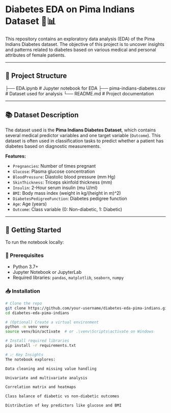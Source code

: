 # Diabetes EDA on Pima Indians Dataset 🧪📊

This repository contains an exploratory data analysis (EDA) of the Pima Indians Diabetes dataset. The objective of this project is to uncover insights and patterns related to diabetes based on various medical and personal attributes of female patients.

---

## 📁 Project Structure
├── EDA.ipynb # Jupyter notebook for EDA
├── pima-indians-diabetes.csv # Dataset used for analysis
└── README.md # Project documentation


---

## 📚 Dataset Description

The dataset used is the **Pima Indians Diabetes Dataset**, which contains several medical predictor variables and one target variable (`Outcome`). This dataset is often used in classification tasks to predict whether a patient has diabetes based on diagnostic measurements.

**Features:**

- `Pregnancies`: Number of times pregnant
- `Glucose`: Plasma glucose concentration
- `BloodPressure`: Diastolic blood pressure (mm Hg)
- `SkinThickness`: Triceps skinfold thickness (mm)
- `Insulin`: 2-Hour serum insulin (mu U/ml)
- `BMI`: Body mass index (weight in kg/(height in m)^2)
- `DiabetesPedigreeFunction`: Diabetes pedigree function
- `Age`: Age (years)
- `Outcome`: Class variable (0: Non-diabetic, 1: Diabetic)

---

## 🚀 Getting Started

To run the notebook locally:

### 🔧 Prerequisites

- Python 3.7+
- Jupyter Notebook or JupyterLab
- Required libraries: `pandas`, `matplotlib`, `seaborn`, `numpy`

### 📥 Installation

```bash
# Clone the repo
git clone https://github.com/your-username/diabetes-eda-pima-indians.git
cd diabetes-eda-pima-indians

# (Optional) Create a virtual environment
python -m venv venv
source venv/bin/activate  # or .\venv\Scripts\activate on Windows

# Install required libraries
pip install -r requirements.txt

# 📈 Key Insights
The notebook explores:

Data cleaning and missing value handling

Univariate and multivariate analysis

Correlation matrix and heatmaps

Class balance of diabetic vs non-diabetic outcomes

Distribution of key predictors like glucose and BMI

